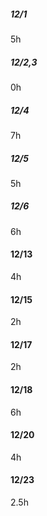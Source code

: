 ##### 12/1
5h

##### 12/2,3
0h

##### 12/4
7h

##### 12/5
5h

##### 12/6
6h

#### 12/13
4h

#### 12/15
2h

#### 12/17
2h

#### 12/18
6h


#### 12/20
4h


#### 12/23
2.5h
